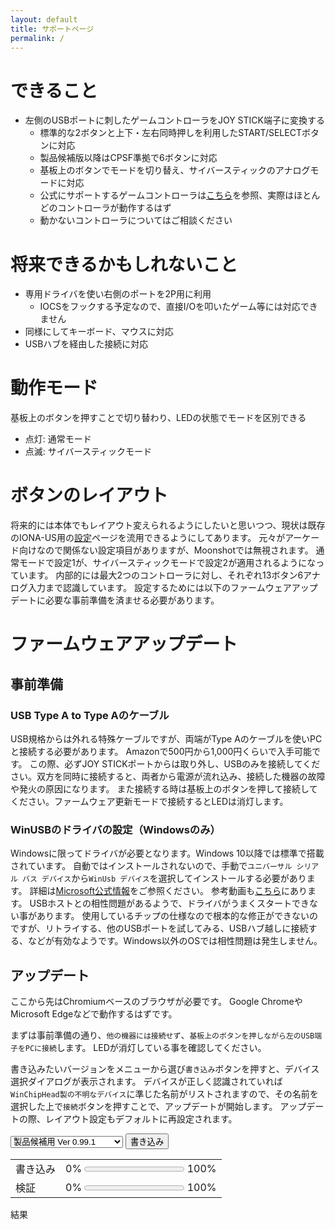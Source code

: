 ```yaml
---
layout: default
title: サポートページ
permalink: /
---
```

# できること
- 左側のUSBポートに刺したゲームコントローラをJOY STICK端子に変換する
  + 標準的な2ボタンと上下・左右同時押しを利用したSTART/SELECTボタンに対応
  + 製品候補版以降はCPSF準拠で6ボタンに対応
  + 基板上のボタンでモードを切り替え、サイバースティックのアナログモードに対応
  + 公式にサポートするゲームコントローラは[こちら](https://toyoshim.github.io/iona-us/firmware)を参照、実際はほとんどのコントローラが動作するはず
  + 動かないコントローラについてはご相談ください

# 将来できるかもしれないこと
- 専用ドライバを使い右側のポートを2P用に利用
  + IOCSをフックする予定なので、直接I/Oを叩いたゲーム等には対応できません
- 同様にしてキーボード、マウスに対応
- USBハブを経由した接続に対応

# 動作モード
基板上のボタンを押すことで切り替わり、LEDの状態でモードを区別できる
- 点灯: 通常モード
- 点滅: サイバースティックモード

# ボタンのレイアウト
将来的には本体でもレイアウト変えられるようにしたいと思いつつ、現状は既存のIONA-US用の[設定](https://toyoshim.github.io/iona-us/setting)ページを流用できるようにしてあります。
元々がアーケード向けなので関係ない設定項目がありますが、Moonshotでは無視されます。
通常モードで設定1が、サイバースティックモードで設定2が適用されるようになっています。
内部的には最大2つのコントローラに対し、それぞれ13ボタン6アナログ入力まで認識しています。
設定するためには以下のファームウェアアップデートに必要な事前準備を済ませる必要があります。

# ファームウェアアップデート
## 事前準備
### USB Type A to Type Aのケーブル
USB規格からは外れる特殊ケーブルですが、両端がType Aのケーブルを使いPCと接続する必要があります。
Amazonで500円から1,000円くらいで入手可能です。
この際、必ずJOY STICKポートからは取り外し、USBのみを接続してください。双方を同時に接続すると、両者から電源が流れ込み、接続した機器の故障や発火の原因になります。
また接続する時は基板上のボタンを押して接続してください。ファームウェア更新モードで接続するとLEDは消灯します。

### WinUSBのドライバの設定（Windowsのみ）
Windowsに限ってドライバが必要となります。Windows 10以降では標準で搭載されています。
自動ではインストールされないので、手動で`ユニバーサル シリアル バス デバイス`から`WinUsb デバイス`を選択してインストールする必要があります。
詳細は[Microsoft公式情報](https://learn.microsoft.com/ja-jp/windows-hardware/drivers/usbcon/winusb-installation#installing-winusb-by-specifying-the-system-provided-device-class)をご参照ください。
参考動画も[こちら](https://www.youtube.com/watch?v=5yzpc2vI_94)にあります。
USBホストとの相性問題があるようで、ドライバがうまくスタートできない事があります。
使用しているチップの仕様なので根本的な修正ができないのですが、リトライする、他のUSBポートを試してみる、USBハブ越しに接続する、などが有効なようです。Windows以外のOSでは相性問題は発生しません。

## アップデート
ここから先はChromiumベースのブラウザが必要です。
Google ChromeやMicrosoft Edgeなどで動作するはずです。

まずは事前準備の通り、`他の機器には接続せず`、`基板上のボタンを押しながら左のUSB端子をPCに接続`します。
LEDが消灯している事を確認してください。

書き込みたいバージョンをメニューから選び`書き込み`ボタンを押すと、デバイス選択ダイアログが表示されます。
デバイスが正しく認識されていれば`WinChipHead製の不明なデバイス`に準じた名前がリストされますので、その名前を選択した上で`接続`ボタンを押すことで、アップデートが開始します。
アップデートの際、レイアウト設定もデフォルトに再設定されます。

<script src="https://toyoshim.github.io/CH559Flasher.js/CH559Flasher.js"></script>
<script>
async function flash() {
  const firmwares = [
    'firmwares/ms_v0_97.bin',
    'firmwares/ms_v0_98.bin',
    'firmwares/ms_v0_99.bin',
    'firmwares/ms_v0_99_1.bin',
    'firmwares/ms2_v0_99.bin',
    'firmwares/ms2_v0_99_1.bin',
  ];
  const progressWrite = document.getElementById('progress_write');
  const progressVerify = document.getElementById('progress_verify');
  const error = document.getElementById('error');
  progressWrite.value = 0;
  progressVerify.value = 0;
  error.innerText = '';

  const flasher = new CH559Flasher();
  await flasher.connect();

  await flasher.eraseData();
  const data_url = 'firmwares/data.bin';
  const data_response = await fetch(data_url);
  if (data_response.ok) {
    const data_bin = await data_response.arrayBuffer();
    for (let i = 0; i < 1024; i += 32) {
      await flasher.writeDataInRange(i, data_bin.slice(i, i + 32));
    }
  }

  await flasher.erase();
  const url = firmwares[document.getElementById('version').selectedIndex];
  const response = await fetch(url);
  if (response.ok) {
    const bin = await response.arrayBuffer();
    await flasher.write(bin, rate => progressWrite.value = rate);
    await flasher.verify(bin, rate => progressVerify.value = rate);
    error.innerText = flasher.error ? flasher.error : '成功';
  } else {
    error.innerText = 'ファームウェアが見つかりません';
  }
}
</script>

<select id="version">
<option>プロトタイプ用 Ver 0.97</option>
<option>プロトタイプ用 Ver 0.98</option>
<option>プロトタイプ用 Ver 0.99</option>
<option>プロトタイプ用 Ver 0.99.1</option>
<option>製品候補用 Ver 0.99</option>
<option selected>製品候補用 Ver 0.99.1</option>
</select>
<button onclick="flash();">書き込み</button>

| | |
|-|-|
|書き込み|0% <progress id="progress_write" max=1 value=0></progress> 100%|
|検証|0% <progress id="progress_verify" max=1 value=0></progress> 100%|

結果
<pre id="error"></pre>
